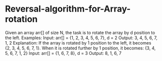 # Reversal-algorithm-for-Array-rotation
Given an array arr[] of size N, the task is to rotate the array by d position to the left.  Examples:   Input:  arr[] = {1, 2, 3, 4, 5, 6, 7}, d = 2 Output: 3, 4, 5, 6, 7, 1, 2 Explanation: If the array is rotated by 1 position to the left,  it becomes {2, 3, 4, 5, 6, 7, 1}. When it is rotated further by 1 position, it becomes: {3, 4, 5, 6, 7, 1, 2}  Input: arr[] = {1, 6, 7, 8}, d = 3 Output: 8, 1, 6, 7
